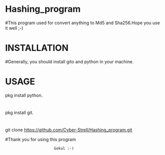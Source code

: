 # Hashing_program
#This program used for convert anything to Md5 and Sha256.Hope you use it well ;-)
#
#

# INSTALLATION
#Generally, you should install gito and python in your machine.
#
#
# USAGE
pkg install python.
#
pkg install git.   
#
git clone https://github.com/Cyber-Strell/Hashing_program.git

#Thank you for using this program
    
                          Gokul :-)

